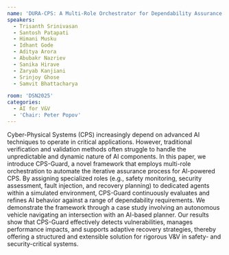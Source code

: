 ```yaml
---
name: 'DURA‑CPS: A Multi‑Role Orchestrator for Dependability Assurance in LLM‑Enabled Cyber‑Physical Systems'
speakers:
  - Trisanth Srinivasan
  - Santosh Patapati
  - Himani Musku
  - Idhant Gode
  - Aditya Arora
  - Abubakr Nazriev
  - Sanika Hirave
  - Zaryab Kanjiani
  - Srinjoy Ghose
  - Samvit Bhattacharya

room: 'DSN2025'
categories:
  - AI for V&V
  - 'Chair: Peter Popov'
---
```


Cyber-Physical Systems (CPS) increasingly depend on
advanced AI techniques to operate in critical applications.
However, traditional verification and validation methods
often struggle to handle the unpredictable and dynamic
nature of AI components. In this paper, we introduce
CPS-Guard, a novel framework that employs multi-role
orchestration to automate the iterative assurance process
for AI-powered CPS. By assigning specialized roles (e.g.,
safety monitoring, security assessment, fault injection,
and recovery planning) to dedicated agents within a
simulated environment, CPS-Guard continuously evaluates and
refines AI behavior against a range of dependability
requirements. We demonstrate the framework through a case
study involving an autonomous vehicle navigating an
intersection with an AI-based planner. Our results show
that CPS-Guard effectively detects vulnerabilities, manages
performance impacts, and supports adaptive recovery
strategies, thereby offering a structured and extensible
solution for rigorous V&V in safety- and security-critical
systems.
